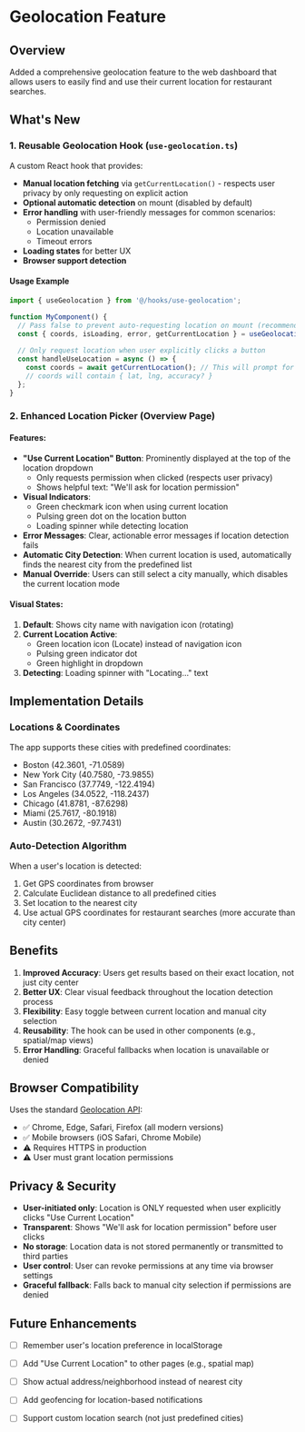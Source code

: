 # Geolocation Feature

## Overview
Added a comprehensive geolocation feature to the web dashboard that allows users to easily find and use their current location for restaurant searches.

## What's New

### 1. Reusable Geolocation Hook (`use-geolocation.ts`)
A custom React hook that provides:
- **Manual location fetching** via `getCurrentLocation()` - respects user privacy by only requesting on explicit action
- **Optional automatic detection** on mount (disabled by default)
- **Error handling** with user-friendly messages for common scenarios:
  - Permission denied
  - Location unavailable
  - Timeout errors
- **Loading states** for better UX
- **Browser support detection**

#### Usage Example
```typescript
import { useGeolocation } from '@/hooks/use-geolocation';

function MyComponent() {
  // Pass false to prevent auto-requesting location on mount (recommended)
  const { coords, isLoading, error, getCurrentLocation } = useGeolocation(false);
  
  // Only request location when user explicitly clicks a button
  const handleUseLocation = async () => {
    const coords = await getCurrentLocation(); // This will prompt for permission
    // coords will contain { lat, lng, accuracy? }
  };
}
```

### 2. Enhanced Location Picker (Overview Page)

#### Features:
- **"Use Current Location" Button**: Prominently displayed at the top of the location dropdown
  - Only requests permission when clicked (respects user privacy)
  - Shows helpful text: "We'll ask for location permission"
- **Visual Indicators**:
  - Green checkmark icon when using current location
  - Pulsing green dot on the location button
  - Loading spinner while detecting location
- **Error Messages**: Clear, actionable error messages if location detection fails
- **Automatic City Detection**: When current location is used, automatically finds the nearest city from the predefined list
- **Manual Override**: Users can still select a city manually, which disables the current location mode

#### Visual States:
1. **Default**: Shows city name with navigation icon (rotating)
2. **Current Location Active**: 
   - Green location icon (Locate) instead of navigation icon
   - Pulsing green indicator dot
   - Green highlight in dropdown
3. **Detecting**: Loading spinner with "Locating..." text

## Implementation Details

### Locations & Coordinates
The app supports these cities with predefined coordinates:
- Boston (42.3601, -71.0589)
- New York City (40.7580, -73.9855)
- San Francisco (37.7749, -122.4194)
- Los Angeles (34.0522, -118.2437)
- Chicago (41.8781, -87.6298)
- Miami (25.7617, -80.1918)
- Austin (30.2672, -97.7431)

### Auto-Detection Algorithm
When a user's location is detected:
1. Get GPS coordinates from browser
2. Calculate Euclidean distance to all predefined cities
3. Set location to the nearest city
4. Use actual GPS coordinates for restaurant searches (more accurate than city center)

## Benefits

1. **Improved Accuracy**: Users get results based on their exact location, not just city center
2. **Better UX**: Clear visual feedback throughout the location detection process
3. **Flexibility**: Easy toggle between current location and manual city selection
4. **Reusability**: The hook can be used in other components (e.g., spatial/map views)
5. **Error Handling**: Graceful fallbacks when location is unavailable or denied

## Browser Compatibility
Uses the standard [Geolocation API](https://developer.mozilla.org/en-US/docs/Web/API/Geolocation_API):
- ✅ Chrome, Edge, Safari, Firefox (all modern versions)
- ✅ Mobile browsers (iOS Safari, Chrome Mobile)
- ⚠️ Requires HTTPS in production
- ⚠️ User must grant location permissions

## Privacy & Security
- **User-initiated only**: Location is ONLY requested when user explicitly clicks "Use Current Location"
- **Transparent**: Shows "We'll ask for location permission" before user clicks
- **No storage**: Location data is not stored permanently or transmitted to third parties
- **User control**: User can revoke permissions at any time via browser settings
- **Graceful fallback**: Falls back to manual city selection if permissions are denied

## Future Enhancements
- [ ] Remember user's location preference in localStorage
- [ ] Add "Use Current Location" to other pages (e.g., spatial map)
- [ ] Show actual address/neighborhood instead of nearest city
- [ ] Add geofencing for location-based notifications
- [ ] Support custom location search (not just predefined cities)

